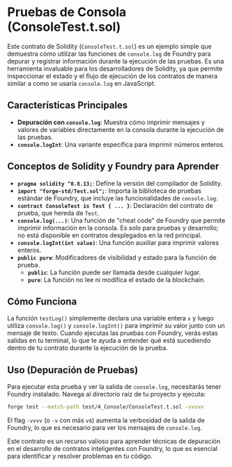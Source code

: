 # Pruebas de Consola (ConsoleTest.t.sol)

Este contrato de Solidity (`ConsoleTest.t.sol`) es un ejemplo simple que demuestra cómo utilizar las funciones de `console.log` de Foundry para depurar y registrar información durante la ejecución de las pruebas. Es una herramienta invaluable para los desarrolladores de Solidity, ya que permite inspeccionar el estado y el flujo de ejecución de los contratos de manera similar a como se usaría `console.log` en JavaScript.

## Características Principales

*   **Depuración con `console.log`**: Muestra cómo imprimir mensajes y valores de variables directamente en la consola durante la ejecución de las pruebas.
*   **`console.logInt`**: Una variante específica para imprimir números enteros.

## Conceptos de Solidity y Foundry para Aprender

*   **`pragma solidity ^0.8.13;`**: Define la versión del compilador de Solidity.
*   **`import "forge-std/Test.sol";`**: Importa la biblioteca de pruebas estándar de Foundry, que incluye las funcionalidades de `console.log`.
*   **`contract ConsoleTest is Test { ... }`**: Declaración del contrato de prueba, que hereda de `Test`.
*   **`console.log(...)`**: Una función de "cheat code" de Foundry que permite imprimir información en la consola. Es solo para pruebas y desarrollo; no está disponible en contratos desplegados en la red principal.
*   **`console.logInt(int value)`**: Una función auxiliar para imprimir valores enteros.
*   **`public pure`**: Modificadores de visibilidad y estado para la función de prueba.
    *   **`public`**: La función puede ser llamada desde cualquier lugar.
    *   **`pure`**: La función no lee ni modifica el estado de la blockchain.

## Cómo Funciona

La función `testLog()` simplemente declara una variable entera `x` y luego utiliza `console.log()` y `console.logInt()` para imprimir su valor junto con un mensaje de texto. Cuando ejecutas las pruebas con Foundry, verás estas salidas en tu terminal, lo que te ayuda a entender qué está sucediendo dentro de tu contrato durante la ejecución de la prueba.

## Uso (Depuración de Pruebas)

Para ejecutar esta prueba y ver la salida de `console.log`, necesitarás tener Foundry instalado. Navega al directorio raíz de tu proyecto y ejecuta:

```bash
forge test --match-path test/4_Console/ConsoleTest.t.sol -vvvvv
```

El flag `-vvvv` (o `-v` con más `v`s) aumenta la verbosidad de la salida de Foundry, lo que es necesario para ver los mensajes de `console.log`.

Este contrato es un recurso valioso para aprender técnicas de depuración en el desarrollo de contratos inteligentes con Foundry, lo que es esencial para identificar y resolver problemas en tu código.
